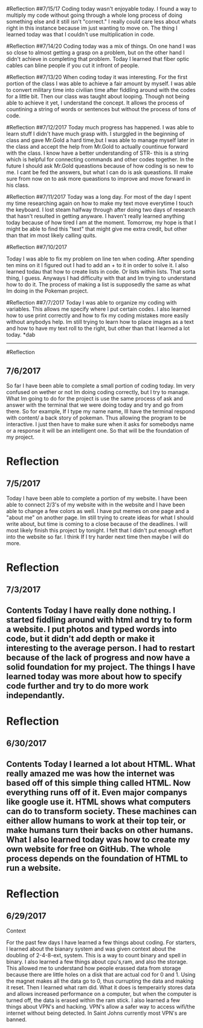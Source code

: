 #Reflection
##7/15/17
Coding today wasn't enjoyable today. I found a way to multiply my code without going through a whole long process of doing something else and it still isn't "correct." I really could care less about whats right in this instance because im just wanting to move on. The thing I learned today was that I couldn't use multiplication in code.


#Reflection
##7/14/20
Coding today was a mix of things. On one hand I was so close to almost getting a grasp on a problem, but on the other hand I didn't achieve in completing that problem. Today I learned that fiber optic cables can bline people if you cut it infront of people.





#Reflection
##7/13/20
When coding today it was interesting. For the first portion of the class I was able to achieve a fair amount by myself. I was able to convert military time into civilian time after fiddling around with the codes for a little bit. Then our class was taught about looping. Though not being able to achieve it yet, I understand the concept. It allows the process of countining a string of words or sentences but without the process of tons of code.




#Reflection
##7/12/2017
Today much progress has happened. I was able to learn stuff I didn't have much grasp with. I sturggled in the beginning of class and gave Mr.Gold a hard time,but I was able to manage myself later in the class and accept the help from Mr.Gold to actually countinue forward with the class. I know have a better understanding of STR- this is a string which is helpful for connecting commands and other codes together. In the future I should ask Mr.Gold queastions because of how coding is so new to me. I cant be fed the answers, but what I can do is ask queastions. Ill make sure from now on to ask more queastions to improve and move forward in his class.




#Reflection
##7/11/2017
Today was a long day. For most of the day I spent my time researching again on how to make my text move everytime I touch the keyboard. I lost steam halfway through after doing two days of research that hasn't resulted in getting anyware. I haven't really learned anything today because of how tired I am at the moment. Tomorrow, my hope is that I might be able to find this "text" that might give me extra credit, but other than that im most likely calling quits.


#Reflection
##7/10/2017

Today I was able to fix my problem on line ten when coding. After spending ten mins on it I figured out I had to add an + to it in order to solve it. I also learned todau that how to create lists in code. Or lists within lists. That sorta thing, I guess. Anyways I had difficulty with that and Im trying to understand how to do it. The process of making a list is supposedly the same as what Im doing in the Pokeman project.


#Reflection
##7/7/2017
Today I was able to organize my coding with variables. This allows me specify where I put certain codes. I also learned how to use print correctly and how to fix my coding mistakes more easily without anybodys help. Im still trying to learn how to place images as a text and how to have my text roll to the right, but other than that I learned a lot today. *dab



---


#Reflection
## 7/6/2017
So far I have been able to complete a small portion of coding today. Im very confused on wether or not Im doing coding correctly, but I try to manage. What Im going to do for the project is use the same process of ask and answer with the terminal that we were doing today and try and go from there. So for example, If I type my name name, Ill have the terminal respond with content/ a back story of pokeman. Thus allowing the program to be interactive. I just then have to make sure when it asks for somebodys name or a response it will be an intelligent one. So that will be the foundation of my project.



# Reflection
## 7/5/2017
Today I have been able to complete a portion of my website. I have been able to connect 2/3's of my website with in the website and I have been able to change a few colors as well. I have put memes on one page and a "about me" on another page. Im still trying to create ideas for what I should write about, but time is coming to a close because of the deadlines. I will most likely finish this project by tonight. I felt that I didn't put enough effort into the website so far. I think If I try harder next time then maybe I will do more.

# Reflection
## 7/3/2017
Contents 
Today I have really done nothing. I started fiddling around with html and try to form a website. I put photos and typed words into code, but it didn't add depth or make it interesting to the average person. I had to restart because of the lack of progress and now have a solid foundation for my project. The things I have learned today was more about how to specify code further and try to do more work independantly.
---

# Reflection
## 6/30/2017
Contents 
Today I learned a lot about HTML. What really amazed me was how the internet was based off of this simple thing called HTML. Now everything runs off of it. Even major companys like google use it. HTML shows what computers can do to transform society. These machines can either allow humans to work at their top teir, or make humans turn their backs on other humans. What I also learned today was how to create my own website for free on GitHub. The whole process depends on the foundation of HTML to run a website.
---

# Reflection
## 6/29/2017
Context

For the past few days I have learned a few things about coding.
For starters, I learned about the bianary system and was given context about the doubling of 2-4-8-ext, system.
This is a way to count binary and spell in binary. I also learned a few things about cpu's,ram, and also the storage.
This allowed me to understand how people erassed data from storage because there are little holes on a disk that are actual cod for 0 and 1. 
Using the magnet makes all the data go to 0, thus currupting the data and making it reset. Then I learned what ram did. What it does is temperairly stores 
data and allows increased performance on a computer, but when the computer is turned off, the data is erased within the ram stick.
I also learned a few things about VPN's and hacking. VPN's allow a safer way to access wifi/the internet without being detected. In Saint Johns currently most VPN's are banned.
